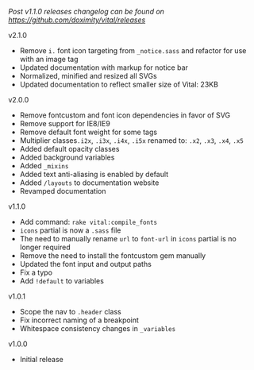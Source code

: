 _Post v1.1.0 releases changelog can be found on https://github.com/doximity/vital/releases_

v2.1.0
  - Remove `i.` font icon targeting from `_notice.sass` and refactor for use with an image tag
  - Updated documentation with markup for notice bar
  - Normalized, minified and resized all SVGs
  - Updated documentation to reflect smaller size of Vital: 23KB

v2.0.0
  - Remove fontcustom and font icon dependencies in favor of SVG
  - Remove support for IE8/IE9
  - Remove default font weight for some tags
  - Multiplier classes`.i2x`, `.i3x`, `.i4x`, `.i5x` renamed to: `.x2`, `.x3`, `.x4`, `.x5`
  - Added default opacity classes
  - Added background variables
  - Added `_mixins`
  - Added text anti-aliasing is enabled by default
  - Added `/layouts` to documentation website
  - Revamped documentation

v1.1.0
  - Add command: `rake vital:compile_fonts`
  - `icons` partial is now a `.sass` file
  - The need to manually rename `url` to `font-url` in `icons` partial is no longer required
  - Remove the need to install the fontcustom gem manually
  - Updated the font input and output paths
  - Fix a typo
  - Add `!default` to variables

v1.0.1
  - Scope the nav to `.header` class
  - Fix incorrect naming of a breakpoint
  - Whitespace consistency changes in `_variables`

v1.0.0
  - Initial release
